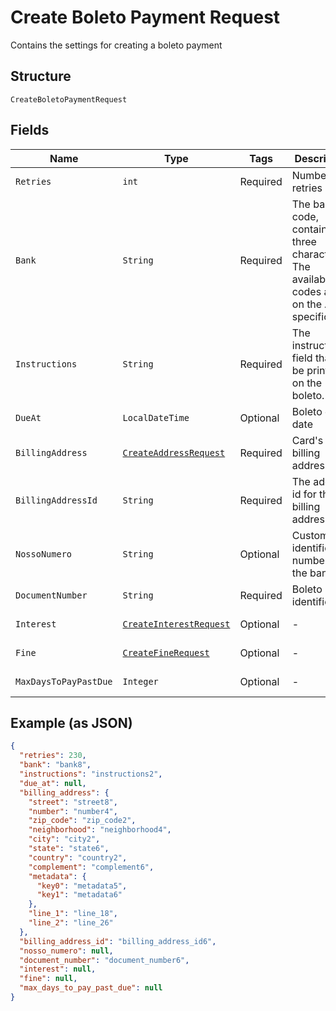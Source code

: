 
# Create Boleto Payment Request

Contains the settings for creating a boleto payment

## Structure

`CreateBoletoPaymentRequest`

## Fields

| Name | Type | Tags | Description | Getter | Setter |
|  --- | --- | --- | --- | --- | --- |
| `Retries` | `int` | Required | Number of retries | int getRetries() | setRetries(int retries) |
| `Bank` | `String` | Required | The bank code, containing three characters. The available codes are on the API specification | String getBank() | setBank(String bank) |
| `Instructions` | `String` | Required | The instructions field that will be printed on the boleto. | String getInstructions() | setInstructions(String instructions) |
| `DueAt` | `LocalDateTime` | Optional | Boleto due date | LocalDateTime getDueAt() | setDueAt(LocalDateTime dueAt) |
| `BillingAddress` | [`CreateAddressRequest`](../../doc/models/create-address-request.md) | Required | Card's billing address | CreateAddressRequest getBillingAddress() | setBillingAddress(CreateAddressRequest billingAddress) |
| `BillingAddressId` | `String` | Required | The address id for the billing address | String getBillingAddressId() | setBillingAddressId(String billingAddressId) |
| `NossoNumero` | `String` | Optional | Customer identification number with the bank | String getNossoNumero() | setNossoNumero(String nossoNumero) |
| `DocumentNumber` | `String` | Required | Boleto identification | String getDocumentNumber() | setDocumentNumber(String documentNumber) |
| `Interest` | [`CreateInterestRequest`](../../doc/models/create-interest-request.md) | Optional | - | CreateInterestRequest getInterest() | setInterest(CreateInterestRequest interest) |
| `Fine` | [`CreateFineRequest`](../../doc/models/create-fine-request.md) | Optional | - | CreateFineRequest getFine() | setFine(CreateFineRequest fine) |
| `MaxDaysToPayPastDue` | `Integer` | Optional | - | Integer getMaxDaysToPayPastDue() | setMaxDaysToPayPastDue(Integer maxDaysToPayPastDue) |

## Example (as JSON)

```json
{
  "retries": 230,
  "bank": "bank8",
  "instructions": "instructions2",
  "due_at": null,
  "billing_address": {
    "street": "street8",
    "number": "number4",
    "zip_code": "zip_code2",
    "neighborhood": "neighborhood4",
    "city": "city2",
    "state": "state6",
    "country": "country2",
    "complement": "complement6",
    "metadata": {
      "key0": "metadata5",
      "key1": "metadata6"
    },
    "line_1": "line_18",
    "line_2": "line_26"
  },
  "billing_address_id": "billing_address_id6",
  "nosso_numero": null,
  "document_number": "document_number6",
  "interest": null,
  "fine": null,
  "max_days_to_pay_past_due": null
}
```

